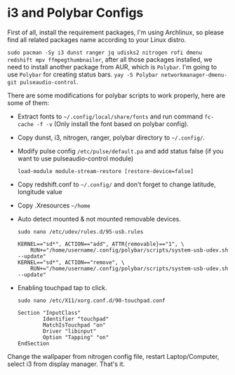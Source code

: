 # i3 and Polybar Configs

First of all, install the requirement packages, I'm using Archlinux, so please find all related packages name according to your Linux distro.

`sudo pacman -Sy i3 dunst ranger jq udisks2 nitrogen rofi dmenu redshift mpv ffmpegthumbnailer`, after all those packages installed, we need to install another package from AUR, which is `Polybar`. I'm going to use `Polybar` for creating status bars. `yay -S Polybar networkmanager-dmenu-git pulseaudio-control`.

There are some modifications for polybar scripts to work properly, here are some of them:

- Extract fonts to `~/.config/local/share/fonts` and run command `fc-cache -f -v` (Only install the font based on polybar config).

- Copy dunst, i3, nitrogen, ranger, polybar directory to `~/.config/`.

- Modify pulse config `/etc/pulse/default.pa` and add status false (if you want to use pulseaudio-control module)

  ```
  load-module module-stream-restore [restore-device=false]
  ```

- Copy redshift.conf to `~/.config/` and don't forget to change latitude, longitude value

- Copy .Xresources `~/home`

- Auto detect mounted & not mounted removable devices.

  `sudo nano /etc/udev/rules.d/95-usb.rules`
  ```
  KERNEL=="sd*", ACTION=="add", ATTR{removable}=="1", \
      RUN+="/home/username/.config/polybar/scripts/system-usb-udev.sh --update"
  KERNEL=="sd*", ACTION=="remove", \
      RUN+="/home/username/.config/polybar/scripts/system-usb-udev.sh --update"
  ```
- Enabling touchpad tap to click.

  `sudo nano /etc/X11/xorg.conf.d/90-touchpad.conf`
  ```
  Section "InputClass"
          Identifier "touchpad"
          MatchIsTouchpad "on"
          Driver "libinput"
          Option "Tapping" "on"
  EndSection
  ```

Change the wallpaper from nitrogen config file, restart Laptop/Computer, select i3 from display manager. That's it.

